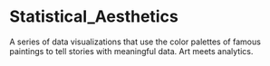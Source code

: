 # Statistical_Aesthetics
A series of data visualizations that use the color palettes of famous paintings to tell stories with meaningful data. Art meets analytics.
